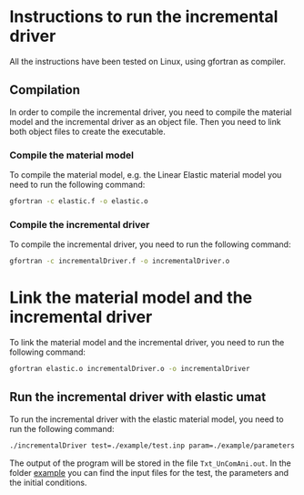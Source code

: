 # Instructions to run the incremental driver
All the instructions have been tested on Linux, using gfortran as compiler.

## Compilation
In order to compile the incremental driver, you need to compile the material model and the incremental driver
as an object file. Then you need to link both object files to create the executable.


### Compile the material model
To compile the material model, e.g. the Linear Elastic material model you need to run the following command:

```bash
gfortran -c elastic.f -o elastic.o
```

### Compile the incremental driver
To compile the incremental driver, you need to run the following command:

```bash
gfortran -c incrementalDriver.f -o incrementalDriver.o
```

# Link the material model and the incremental driver
To link the material model and the incremental driver, you need to run the following command:

```bash
gfortran elastic.o incrementalDriver.o -o incrementalDriver
```

## Run the incremental driver with elastic umat
To run the incremental driver with the elastic material model, you need to run the following command:

```bash
./incrementalDriver test=./example/test.inp param=./example/parameters.inp ini=./example/initialconditions.inp
```

The output of the program will be stored in the file `Txt_UnComAni.out`.
In the folder [example](./example) you can find the input files for the test, the parameters and the initial conditions.

